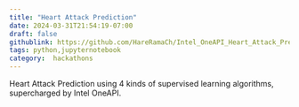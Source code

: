 ```yaml
---
title: "Heart Attack Prediction"
date: 2024-03-31T21:54:19-07:00
draft: false
githublink: https://github.com/HareRamaCh/Intel_OneAPI_Heart_Attack_Prediction
tags: python,jupyternotebook
category:  hackathons
---
```


 Heart Attack Prediction using 4 kinds of supervised learning algorithms, supercharged by Intel OneAPI. 
